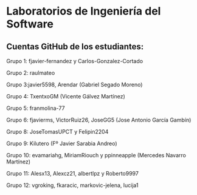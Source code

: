 # Laboratorios de Ingeniería del Software
## Cuentas GitHub de los estudiantes:
Grupo 1: fjavier-fernandez y Carlos-Gonzalez-Cortado

Grupo 2: raulmateo

Grupo 3:javier5598, Arendar (Gabriel Segado Moreno)

Grupo 4: TxentxoGM (Vicente Gálvez Martínez)

Grupo 5: franmolina-77

Grupo 6: fjavierms, VictorRuiz26, JoseGG5 (Jose Antonio García Gambín)

Grupo 8: JoseTomasUPCT y Felipin2204

Grupo 9: Kilutero (Fº Javier Sarabia Andreo)

Grupo 10: evamariahg, MiriamRiouch y ppinneapple (Mercedes Navarro Martínez)

Grupo 11: Alesx13, Alexcz21, albertlpz y Roberto9997

Grupo 12: vgroking, fkaracic, markovic-jelena, lucija1
